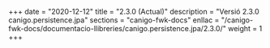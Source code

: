 +++
date        = "2020-12-12"
title       = "2.3.0 (Actual)"
description = "Versió 2.3.0 canigo.persistence.jpa"
sections    = "canigo-fwk-docs"
enllac		= "/canigo-fwk-docs/documentacio-llibreries/canigo.persistence.jpa/2.3.0/"
weight		= 1
+++
